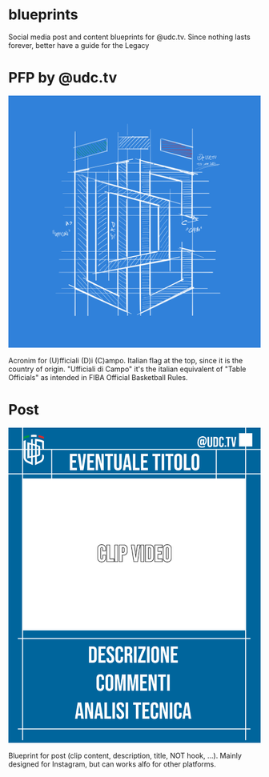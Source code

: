 # blueprints
Social media post and content blueprints for @udc.tv. Since nothing lasts forever, better have a guide for the Legacy

# PFP by @udc.tv

![PFP](bp-osslogo.jpg)

Acronim for (U)fficiali (D)i (C)ampo. Italian flag at the top, since it is the country of origin. "Ufficiali di Campo" it's the italian equivalent of "Table Officials" as intended in FIBA Official Basketball Rules.

#  Post

![Post](bp-clip-video.png)

Blueprint for post (clip content, description, title, NOT hook, ...). Mainly designed for Instagram, but can works alfo for other platforms.